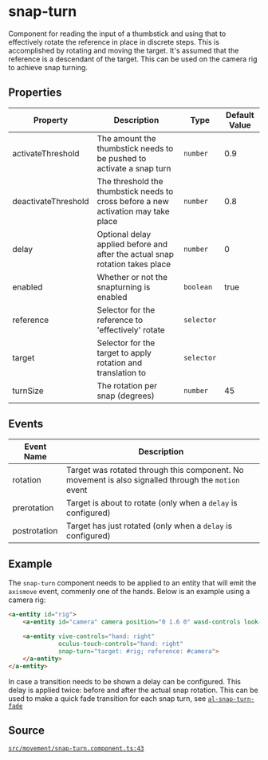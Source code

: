 # snap-turn
Component for reading the input of a thumbstick and using that to effectively rotate the reference
in place in discrete steps. This is accomplished by rotating and moving the target. It's assumed that
the reference is a descendant of the target. This can be used on the camera rig to achieve snap turning.

## Properties
| Property | Description | Type | Default Value |
|----------|-------------|------|---------------|
| activateThreshold | The amount the thumbstick needs to be pushed to activate a snap turn | `number` | 0.9 |
| deactivateThreshold | The threshold the thumbstick needs to cross before a new activation may take place | `number` | 0.8 |
| delay | Optional delay applied before and after the actual snap rotation takes place | `number` | 0 |
| enabled | Whether or not the snapturning is enabled | `boolean` | true |
| reference | Selector for the reference to 'effectively' rotate | `selector` |  |
| target | Selector for the target to apply rotation and translation to | `selector` |  |
| turnSize | The rotation per snap (degrees) | `number` | 45 |

## Events
| Event Name | Description  |
|------------|--------------|
| rotation | Target was rotated through this component. No movement is also signalled through      the `motion` event |
| prerotation |  Target is about to rotate (only when a `delay` is configured) |
| postrotation | Target has just rotated (only when a `delay` is configured) |


## Example
The `snap-turn` component needs to be applied to an entity that will emit the `axismove` event,
commenly one of the hands. Below is an example using a camera rig:
```HTML
<a-entity id="rig">
    <a-entity id="camera" camera position="0 1.6 0" wasd-controls look-controls></a-entity>

    <a-entity vive-controls="hand: right"
              oculus-touch-controls="hand: right"
              snap-turn="target: #rig; reference: #camera">
    </a-entity>
</a-entity>
```

In case a transition needs to be shown a delay can be configured. This delay is applied twice: before and
after the actual snap rotation. This can be used to make a quick fade transition for each snap turn,
see [`al-snap-turn-fade`](../auxiliary/al-snap-turn-fade.primitive.md)

## Source
[`src/movement/snap-turn.component.ts:43`](https://github.com/mrxz/aframe-locomotion/blob/9cb6c95/src/movement/snap-turn.component.ts#L43)
